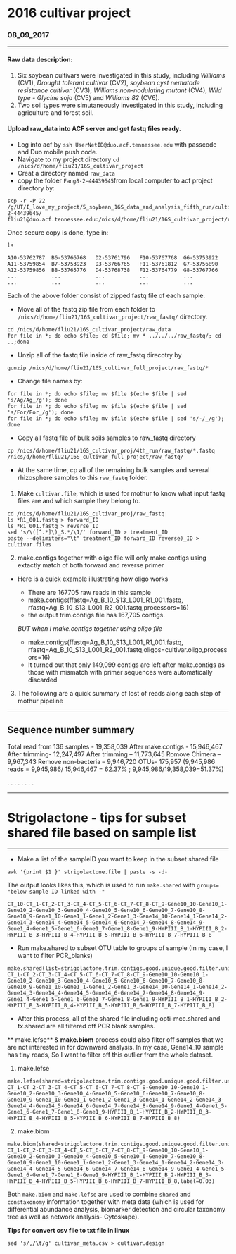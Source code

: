 #                                             2016 cultivar project

###                                               08_09_2017


-------

#### Raw data description: 
1. Six soybean cultivars were investigated in this study, including *Williams* (CV1), *Drought tolerant cultivar* (CV2), *soybean cyst nematode resistance cultivar* (CV3), *Williams non-nodulating mutant* (CV4), *Wild type - Glycine soja* (CV5) and *Williams 82* (CV6).
2. Two soil types were simutaneously investigated in this study, including agriculture and forest soil.

#### Upload raw_data into ACF server and get fastq files ready.

* Log into acf by ```ssh UserNetID@duo.acf.tennessee.edu``` with passcode and Duo mobile push code.
* Navigate to my project directory `` cd /nics/d/home/fliu21/16S_cultivar_project ``
* Creat a directory named ``raw_data``
* copy the folder ``Fang8-2-44439645``from local computer to acf project directory by:
```
scp -r -P 22 /g/UT/I_love_my_project/5_soybean_16S_data_and_analysis_fifth_run/cultivar_project/Fang8-2-44439645/ fliu21@duo.acf.tennessee.edu:/nics/d/home/fliu21/16S_cultivar_project/raw_data
```
Once secure copy is done, type in:

``ls``
```
A10-53762787  B6-53766768   D2-53761796   F10-53767768  G6-53753922
A11-53759854  B7-53753923   D3-53766765   F11-53761812  G7-53756890
A12-53759856  B8-53765776   D4-53768738   F12-53764779  G8-53767766
...           ...           ...           ...           ...
...           ...           ...           ...           ...
```
Each of the above folder consist of zipped fastq file of each sample.
* Move all of the fastq zip file from each folder to ``/nics/d/home/fliu21/16S_cultivar_project/raw_fastq/`` directory.

```
cd /nics/d/home/fliu21/16S_cultivar_project/raw_data
for file in *; do echo $file; cd $file; mv * ../../../raw_fastq/; cd ..;done
```
* Unzip all of the fastq file inside of raw_fastq direcotry by
```
gunzip /nics/d/home/fliu21/16S_cultivar_full_project/raw_fastq/*
```
* Change file names by:

```
for file in *; do echo $file; mv $file $(echo $file | sed 's/Ag/Ag_/g'); done
for file in *; do echo $file; mv $file $(echo $file | sed 's/For/For_/g'); done
for file in *; do echo $file; mv $file $(echo $file | sed 's/-/_/g'); done
```
* Copy all fastq file of bulk soils samples to raw_fastq directory
```
cp /nics/d/home/fliu21/16S_cultivar_proj/4th_run/raw_fastq/*.fastq  /nics/d/home/fliu21/16S_cultivar_full_project/raw_fastq/
```
* At the same time, cp all of the remaining bulk samples and several rhizosphere samples to this ``raw_fastq`` folder.

#### 
1. Make ``cultivar.file``, which is used for mothur to know what input fastq files are and which sample they belong to.

```
cd /nics/d/home/fliu21/16S_cultivar_proj/raw_fastq
ls *R1_001.fastq > forward_ID
ls *R1_001.fastq > reverse_ID
sed 's/\([^.*]\)_S.*/\1/' forward_ID > treatment_ID
paste --delimiters="\t" treatment_ID forward_ID reverse)_ID > cultivar.files
```
2. make.contigs together with oligo file will only make contigs using extactly match of both forward and reverse primer

* Here is a quick example illustrating how oligo works
  * There are 167705 raw reads in this sample
  * make.contigs(ffastq=Ag_B_10_S13_L001_R1_001.fastq, rfastq=Ag_B_10_S13_L001_R2_001.fastq,processors=16)
  * the output trim.contigs file has 167,705 contigs.
 
  *BUT when I make.contigs together using oligo file*
  * make.contigs(ffastq=Ag_B_10_S13_L001_R1_001.fastq, rfastq=Ag_B_10_S13_L001_R2_001.fastq,oligos=cultivar.oligo,processors=16)
  * It turned out that only 149,099 contigs are left after make.contigs as those with mismatch with primer sequences were automatically discarded
  
3. The following are a quick summary of lost of reads along each step of mothur pipeline 

-----------------------------
**Sequence number summary**
-----------------------------
  Total read from 136 samples - 19,358,039
  After make.contigs - 15,946,467
  After trimming- 12,247,497
  After trimming – 11,773,645 
  Romove Chimera – 9,967,343 
  Remove non-bacteria – 9,946,720 
  OTUs- 175,957 (9,945,986 reads = 9,945,986/ 15,946,467 = 62.37% ; 9,945,986/19,358,039=51.37%)



.
.
.
.
.
.
.
.



----------------
# Strigolactone - tips for subset shared file based on sample list

----------------

* Make a list of the sampleID you want to keep in the subset shared file
```
awk '{print $1 }' strigolactone.file | paste -s -d-
```
The output looks likes this, which is used to run ``make.shared`` with ``groups= "below sample ID linked with -"``
```
CT_10-CT_1-CT_2-CT_3-CT_4-CT_5-CT_6-CT_7-CT_8-CT_9-Gene10_10-Gene10_1-Gene10_2-Gene10_3-Gene10_4-Gene10_5-Gene10_6-Gene10_7-Gene10_8-Gene10_9-Gene1_10-Gene1_1-Gene1_2-Gene1_3-Gene14_10-Gene14_1-Gene14_2-Gene14_3-Gene14_4-Gene14_5-Gene14_6-Gene14_7-Gene14_8-Gene14_9-Gene1_4-Gene1_5-Gene1_6-Gene1_7-Gene1_8-Gene1_9-HYPIII_B_1-HYPIII_B_2-HYPIII_B_3-HYPIII_B_4-HYPIII_B_5-HYPIII_B_6-HYPIII_B_7-HYPIII_B_8
```
* Run make.shared to subset OTU table to groups of sample (In my case, I want to filter PCR\_blanks)

```
make.shared(list=strigolactone.trim.contigs.good.unique.good.filter.unique.precluster.pick.pick.opti_mcc.unique_list.list,count=strigolactone.trim.contigs.good.unique.good.filter.unique.precluster.denovo.vsearch.pick.pick.count_table,label=0.03,groups=CT_10-CT_1-CT_2-CT_3-CT_4-CT_5-CT_6-CT_7-CT_8-CT_9-Gene10_10-Gene10_1-Gene10_2-Gene10_3-Gene10_4-Gene10_5-Gene10_6-Gene10_7-Gene10_8-Gene10_9-Gene1_10-Gene1_1-Gene1_2-Gene1_3-Gene14_10-Gene14_1-Gene14_2-Gene14_3-Gene14_4-Gene14_5-Gene14_6-Gene14_7-Gene14_8-Gene14_9-Gene1_4-Gene1_5-Gene1_6-Gene1_7-Gene1_8-Gene1_9-HYPIII_B_1-HYPIII_B_2-HYPIII_B_3-HYPIII_B_4-HYPIII_B_5-HYPIII_B_6-HYPIII_B_7-HYPIII_B_8)
```
* After this process, all of the shared file including opti-mcc.shared and tx.shared are all filtered off PCR blank samples.

** make.lefse** & **make.biom** process could also filter off samples that we are not interested in for downward analysis. In my case, Gene14\_10 sample has tiny reads, So I want to filter off this outlier from the whole dataset.

1) make.lefse 
```
make.lefse(shared=strigolactone.trim.contigs.good.unique.good.filter.unique.precluster.pick.pick.opti_mcc.unique_list.0.03.shared,constaxonomy=strigolactone.trim.contigs.good.unique.good.filter.unique.precluster.pick.pick.opti_mcc.unique_list.0.03.cons.taxonomy,label=0.03,design=design.txt,groups=CT_10-CT_1-CT_2-CT_3-CT_4-CT_5-CT_6-CT_7-CT_8-CT_9-Gene10_10-Gene10_1-Gene10_2-Gene10_3-Gene10_4-Gene10_5-Gene10_6-Gene10_7-Gene10_8-Gene10_9-Gene1_10-Gene1_1-Gene1_2-Gene1_3-Gene14_1-Gene14_2-Gene14_3-Gene14_4-Gene14_5-Gene14_6-Gene14_7-Gene14_8-Gene14_9-Gene1_4-Gene1_5-Gene1_6-Gene1_7-Gene1_8-Gene1_9-HYPIII_B_1-HYPIII_B_2-HYPIII_B_3-HYPIII_B_4-HYPIII_B_5-HYPIII_B_6-HYPIII_B_7-HYPIII_B_8)
```
2) make.biom
```
make.biom(shared=strigolactone.trim.contigs.good.unique.good.filter.unique.precluster.pick.pick.opti_mcc.unique_list.0.03.shared,constaxonomy=strigolactone.trim.contigs.good.unique.good.filter.unique.precluster.pick.pick.opti_mcc.unique_list.0.03.cons.taxonomy,metadata=design.txt,groups=CT_10-CT_1-CT_2-CT_3-CT_4-CT_5-CT_6-CT_7-CT_8-CT_9-Gene10_10-Gene10_1-Gene10_2-Gene10_3-Gene10_4-Gene10_5-Gene10_6-Gene10_7-Gene10_8-Gene10_9-Gene1_10-Gene1_1-Gene1_2-Gene1_3-Gene14_1-Gene14_2-Gene14_3-Gene14_4-Gene14_5-Gene14_6-Gene14_7-Gene14_8-Gene14_9-Gene1_4-Gene1_5-Gene1_6-Gene1_7-Gene1_8-Gene1_9-HYPIII_B_1-HYPIII_B_2-HYPIII_B_3-HYPIII_B_4-HYPIII_B_5-HYPIII_B_6-HYPIII_B_7-HYPIII_B_8,label=0.03)
```
Both ``make.biom`` and ``make.lefse`` are used to combine ``shared`` and ``constaxonomy`` information together with meta data (which is used for differential abundance analysis, biomarker detection and circular taxonomy tree as well as network analysis- Cytoskape).  




**Tips for convert csv file to txt file in linux**

```
sed 's/,/\t/g' cultivar_meta.csv > cultivar.design
```


